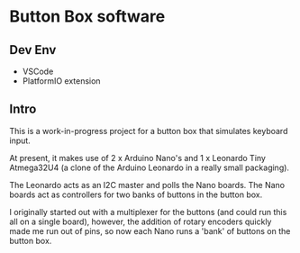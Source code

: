 # Button Box software

## Dev Env

- VSCode
- PlatformIO extension


## Intro

This is a work-in-progress project for a button box that simulates keyboard input.

At present, it makes use of 2 x Arduino Nano's and 1 x Leonardo Tiny Atmega32U4 (a clone of the Arduino Leonardo in a really small packaging).

The Leonardo acts as an I2C master and polls the Nano boards. The Nano boards act as controllers for two banks of buttons in the button box.

I originally started out with a multiplexer for the buttons (and could run this all on a single board), however, the addition of rotary encoders quickly made me run out of pins, so now each Nano runs a 'bank' of buttons on the button box.

